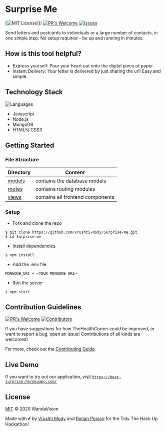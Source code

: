# Surprise Me


[![MIT License](https://img.shields.io/apm/l/atomic-design-ui.svg?)]() 
[![PR's Welcome](https://img.shields.io/badge/PRs-welcome-brightgreen.svg?style=flat)](https://github.com/vrushti-mody/Surprise-me/pulls)
[![Issues](https://img.shields.io/github/issues-raw/vrushti-mody/Surprise-me)](https://github.com/vrushti-mody/Surprise-me/issues) 

Send letters and postcards to individuals or a large number of contacts, in one simple step. No setup required – be up and running in minutes.

## How is this tool helpful?

- Express yourself: Pour your heart out onto the digital piece of paper
- Instant Delivery: Your letter is delivered by just sharing the url! Easy and simple.

## Technology Stack
![Languages](https://img.shields.io/github/languages/count/vrushti-mody/Surprise-me)
- Javascript
- Node.js
- MongoDB
- HTML5/ CSS3


## Getting Started

### File Structure

| Directory                                                                                         | Content                      |
| --------------------------------------------------------------------------------------------------| ---------------------------- |
| [models](https://github.com/vrushti-mody/Surprise-me/tree/master/models) | contains the database models |
| [routes](https://github.com/vrushti-mody/Surprise-me/tree/master/routes)   | contains routing modules         |
| [views](https://github.com/vrushti-mody/Surprise-me/tree/master/docs)         | contains all frontend components |

### Setup

- Fork and clone the repo

```
$ git clone https://github.com/vrushti-mody/Surprise-me.git
$ cd Surprise-me
```

- Install dependencies
```
$ npm install
```
- Add the .env file
```
MONGODB_URI = <YOUR MONGODB URI>
```

- Run the server
```
$ npm start
```

## Contribution Guidelines
[![PR's Welcome](https://img.shields.io/github/issues-pr-raw/vrushti-mody/Surprise-me)]()
[![Contributors](https://img.shields.io/github/contributors/vrushti-mody/Surprise-me)]()

If you have suggestions for how TheHealthCorner could be improved, or want to report a bug, open an issue! Contributions of all kinds are welcomed!

For more, check out the [Contributing Guide](./CONTRIBUTING.md).

## Live Demo

If you want to try out our application, visit [`https://best-surprise.herokuapp.com/`](https://surprise-me.herokuapp.com/)

## License

[MIT](LICENSE) © 2020 WandaVision

Made with 💕 by [Vrushti Mody](https://github.com/vrushti-mody) and [Rohan Poojari](https://github.com/RoRogers7) for the Tidy The Hack Up Hackathon!

